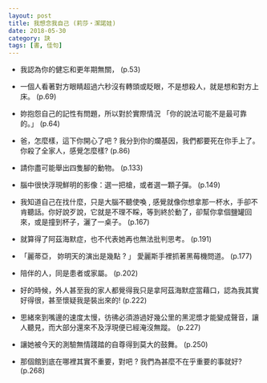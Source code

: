 ```yaml
---
layout: post
title: 我想念我自己 (莉莎‧潔諾娃)
date: 2018-05-30
category: 訣
tags: [書, 佳句]
---
```


- 我認為你的健忘和更年期無關， (p.53)

- 一個人看著對方眼睛超過六秒沒有轉頭或眨眼，不是想殺人，就是想和對方上床。 (p.69)

<!--more-->

- 妳抱怨自己的記性有問題，所以對於實際情況 「你的說法可能不是最可靠的。」 (p.64)

- 爸，怎麼樣，這下你開心了吧 ? 我分到你的爛基因，我們都要死在你手上了。你殺了全家人，感覺怎麼樣? (p.86)


- 請你盡可能舉出四隻腳的動物。 (p.133)

- 腦中很快浮現鮮明的影像：選一把槍，或者選一顆子彈。 (p.149)

- 我知道自己在找什麼，只是大腦不聽使喚 , 感覺就像你想拿那一杯水，手卻不肯聽話。你好說歹說，它就是不理不睬，等到終於動了，卻幫你拿個鹽罐回來，或是撞到杯子，灑了一桌子。 (p.167)

- 就算得了阿茲海默症，也不代表她再也無法批判思考。 (p.191)

- 「麗蒂亞， 妳明天的演出是幾點 ? 」 愛麗斯手裡抓著黑莓機問道。 (p.177)

- 陪伴的人，同是患者或家屬。 (p.202)

- 好的時候，外人甚至我的家人都覺得我只是拿阿茲海默症當藉口，認為我其實好得很，甚至懷疑我是裝出來的! (p.222)

- 思緒來到嘴邊的速度太慢，彷彿必須游過好幾公里的黑泥漿才能變成聲音，讓人聽見，而大部分還來不及浮現便已經淹沒無蹤。 (p.227)

- 讓她被今天的測驗無情踐踏的自尊得到莫大的鼓舞。 (p.250)

- 那個館到底在哪裡其實不重要，對吧 ? 我們為甚麼不在乎重要的事就好? (p.268)
